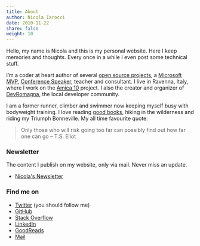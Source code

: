 ```yaml
---
title: About
author: Nicola Iarocci
date: 2010-11-22
share: false
weight: 10
---
```

Hello, my name is Nicola and this is my personal website. Here I keep memories
and thoughts. Every once in a while I even post some technical stuff.

I&#8217;m a coder at heart author of several [open source projects][1],
a [Microsoft MVP][2], [Conference Speaker][4], teacher and consultant. I live
in Ravenna, Italy, where I work on the [Amica 10][5] project. I also the
creator and organizer of [DevRomagna][26], the local developer community.

I am a former runner, climber and swimmer now keeping myself busy with
bodyweight training. I love reading [good books][8], hiking in the wilderness
and riding my Triumph Bonneville. My all time favourite quote:

> Only those who will risk going too far can possibly find out how far one can
> go &#8211; T.S. Eliot 

### Newsletter
The content I publish on my website, only via mail. Never miss an update.

* [Nicola's Newsletter][nl]

### Find me on

  * [Twitter][9] (you should follow me)
  * [GitHub][10]
  * [Stack Overflow][11]
  * [LinkedIn][12]
  * [GoodReads][15]
  * [Mail][16]

 [1]: http://nicolaiarocci.com/opensource/
 [2]: https://mvp.microsoft.com/en-us/PublicProfile/5001717
 [3]: https://www.mongodb.org/community/masters
 [4]: /speaking
 [5]: http://gestionaleamica.com/
 [7]: https://coderdojo.com/
 [8]: http://nicolaiarocci.com/books-i-have-read/
 [9]: https://twitter.com/nicolaiarocci
 [10]: https://github.com/nicolaiarocci
 [11]: https://stackoverflow.com/users/323269/nicola-iarocci
 [12]: http://www.linkedin.com/in/nicolaiarocci
 [15]: http://www.goodreads.com/user/show/4665453-nicola
 [16]: mailto:nicola@nicolaiarocci.com
 [17]: http://it.wikipedia.org/wiki/Sinclair_ZX_Spectrum
 [18]: http://it.wikipedia.org/wiki/Commodore_64
 [19]: http://it.wikipedia.org/wiki/Bulletin_board_system
 [20]: http://it.wikipedia.org/wiki/FidoNet
 [21]: http://it.wikipedia.org/wiki/CompuServe
 [22]: http://www.2600.com/
 [23]: http://it.wikipedia.org/wiki/ITAPAC
 [24]: http://it.wikipedia.org/wiki/Chaos_Computer_Club
 [25]: http://it.wikipedia.org/wiki/SysOp
 [26]: http://devromagna.org
 [nl]: https://nicolaiarocci.substack.com
